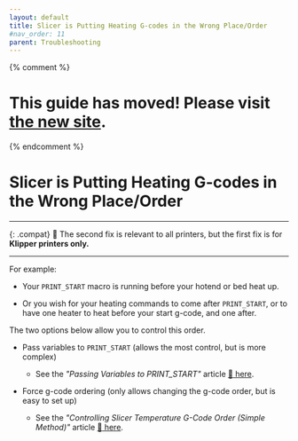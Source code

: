 ```yaml
---
layout: default
title: Slicer is Putting Heating G-codes in the Wrong Place/Order
#nav_order: 11
parent: Troubleshooting
---
```

{% comment %} 
# This guide has moved! Please visit [the new site](https://ellis3dp.com/Print-Tuning-Guide/).
{% endcomment %}
# Slicer is Putting Heating G-codes in the Wrong Place/Order
---

{: .compat}
:dizzy: The second fix is relevant to all printers, but the first fix is for **Klipper printers only.**

---

For example:

- Your `PRINT_START` macro is running before your hotend or bed heat up. 

- Or you wish for your heating commands to come after `PRINT_START`, or to have one heater to heat before your start g-code, and one after.

The two options below allow you to control this order.

- Pass variables to `PRINT_START` (allows the most control, but is more complex)
    - See the *"Passing Variables to PRINT_START"* article 
    [:page_facing_up: here](../passing_slicer_variables.md).

- Force g-code ordering (only allows changing the g-code order, but is easy to set up)

    - See the *"Controlling Slicer Temperature G-Code Order (Simple Method)"* article [:page_facing_up: here](../controlling_slicer_g-code_order.md).

